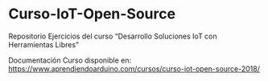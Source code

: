 # Curso-IoT-Open-Source
Repositorio Ejercicios del curso “Desarrollo Soluciones IoT con Herramientas Libres”

Documentación Curso disponible en: https://www.aprendiendoarduino.com/cursos/curso-iot-open-source-2018/
